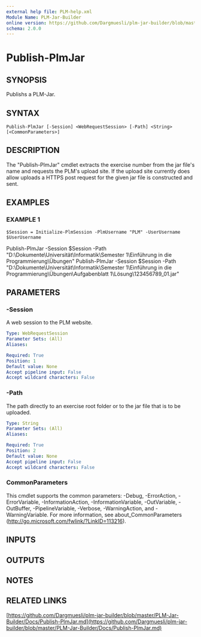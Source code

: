 ```yaml
---
external help file: PLM-help.xml
Module Name: PLM-Jar-Builder
online version: https://github.com/Dargmuesli/plm-jar-builder/blob/master/PLM-Jar-Builder/Docs/Publish-PlmJar.md
schema: 2.0.0
---
```


# Publish-PlmJar

## SYNOPSIS
Publishs a PLM-Jar.

## SYNTAX

```
Publish-PlmJar [-Session] <WebRequestSession> [-Path] <String> [<CommonParameters>]
```

## DESCRIPTION
The "Publish-PlmJar" cmdlet extracts the exercise number from the jar file's name and requests the PLM's upload site.
If the upload site currently does allow uploads a HTTPS post request for the given jar file is constructed and sent.

## EXAMPLES

### EXAMPLE 1
```
$Session = Initialize-PlmSession -PlmUsername "PLM" -UserUsername $UserUsername
```

Publish-PlmJar -Session $Session -Path "D:\Dokumente\Universität\Informatik\Semester 1\Einführung in die Programmierung\Übungen"
Publish-PlmJar -Session $Session -Path "D:\Dokumente\Universität\Informatik\Semester 1\Einführung in die Programmierung\Übungen\Aufgabenblatt 1\Lösung\123456789_01.jar"

## PARAMETERS

### -Session
A web session to the PLM website.

```yaml
Type: WebRequestSession
Parameter Sets: (All)
Aliases:

Required: True
Position: 1
Default value: None
Accept pipeline input: False
Accept wildcard characters: False
```

### -Path
The path directly to an exercise root folder or to the jar file that is to be uploaded.

```yaml
Type: String
Parameter Sets: (All)
Aliases:

Required: True
Position: 2
Default value: None
Accept pipeline input: False
Accept wildcard characters: False
```

### CommonParameters
This cmdlet supports the common parameters: -Debug, -ErrorAction, -ErrorVariable, -InformationAction, -InformationVariable, -OutVariable, -OutBuffer, -PipelineVariable, -Verbose, -WarningAction, and -WarningVariable.
For more information, see about_CommonParameters (http://go.microsoft.com/fwlink/?LinkID=113216).

## INPUTS

## OUTPUTS

## NOTES

## RELATED LINKS

[https://github.com/Dargmuesli/plm-jar-builder/blob/master/PLM-Jar-Builder/Docs/Publish-PlmJar.md](https://github.com/Dargmuesli/plm-jar-builder/blob/master/PLM-Jar-Builder/Docs/Publish-PlmJar.md)

